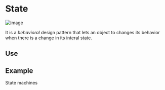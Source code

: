 # State

![image](https://github.com/user-attachments/assets/61803ac2-a3bd-4dc2-a56f-ad3d3fdca5b2)

It is a _behavioral_ design pattern that lets an object to changes its behavior when there is a change in its interal state.

## Use

 

## Example

State machines

